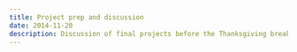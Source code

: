 ```yaml
---
title: Project prep and discussion
date: 2014-11-20
description: Discussion of final projects before the Thanksgiving break.
---
```

